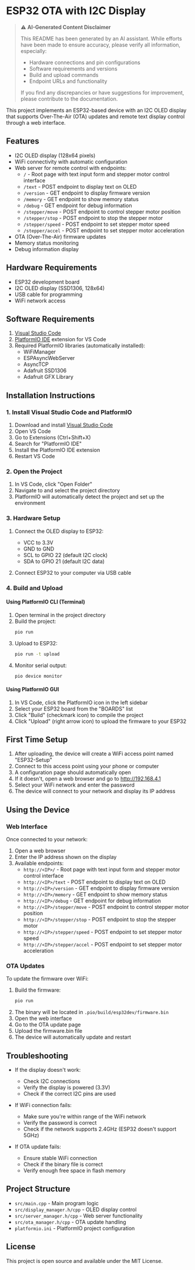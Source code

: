 # ESP32 OTA with I2C Display

> ⚠️ **AI-Generated Content Disclaimer**
> 
> This README has been generated by an AI assistant. While efforts have been made to ensure accuracy, please verify all information, especially:
> - Hardware connections and pin configurations
> - Software requirements and versions
> - Build and upload commands
> - Endpoint URLs and functionality
> 
> If you find any discrepancies or have suggestions for improvement, please contribute to the documentation.

This project implements an ESP32-based device with an I2C OLED display that supports Over-The-Air (OTA) updates and remote text display control through a web interface.

## Features

- I2C OLED display (128x64 pixels)
- WiFi connectivity with automatic configuration
- Web server for remote control with endpoints:
  - `/` - Root page with text input form and stepper motor control interface
  - `/text` - POST endpoint to display text on OLED
  - `/version` - GET endpoint to display firmware version
  - `/memory` - GET endpoint to show memory status
  - `/debug` - GET endpoint for debug information
  - `/stepper/move` - POST endpoint to control stepper motor position
  - `/stepper/stop` - POST endpoint to stop the stepper motor
  - `/stepper/speed` - POST endpoint to set stepper motor speed
  - `/stepper/accel` - POST endpoint to set stepper motor acceleration
- OTA (Over-The-Air) firmware updates
- Memory status monitoring
- Debug information display

## Hardware Requirements

- ESP32 development board
- I2C OLED display (SSD1306, 128x64)
- USB cable for programming
- WiFi network access

## Software Requirements

1. [Visual Studio Code](https://code.visualstudio.com/)
2. [PlatformIO IDE](https://platformio.org/) extension for VS Code
3. Required PlatformIO libraries (automatically installed):
   - WiFiManager
   - ESPAsyncWebServer
   - AsyncTCP
   - Adafruit SSD1306
   - Adafruit GFX Library

## Installation Instructions

### 1. Install Visual Studio Code and PlatformIO

1. Download and install [Visual Studio Code](https://code.visualstudio.com/)
2. Open VS Code
3. Go to Extensions (Ctrl+Shift+X)
4. Search for "PlatformIO IDE"
5. Install the PlatformIO IDE extension
6. Restart VS Code

### 2. Open the Project

1. In VS Code, click "Open Folder"
2. Navigate to and select the project directory
3. PlatformIO will automatically detect the project and set up the environment

### 3. Hardware Setup

1. Connect the OLED display to ESP32:
   - VCC to 3.3V
   - GND to GND
   - SCL to GPIO 22 (default I2C clock)
   - SDA to GPIO 21 (default I2C data)

2. Connect ESP32 to your computer via USB cable

### 4. Build and Upload

#### Using PlatformIO CLI (Terminal)

1. Open terminal in the project directory
2. Build the project:
   ```bash
   pio run
   ```
3. Upload to ESP32:
   ```bash
   pio run -t upload
   ```
4. Monitor serial output:
   ```bash
   pio device monitor
   ```

#### Using PlatformIO GUI

1. In VS Code, click the PlatformIO icon in the left sidebar
2. Select your ESP32 board from the "BOARDS" list
3. Click "Build" (checkmark icon) to compile the project
4. Click "Upload" (right arrow icon) to upload the firmware to your ESP32

## First Time Setup

1. After uploading, the device will create a WiFi access point named "ESP32-Setup"
2. Connect to this access point using your phone or computer
3. A configuration page should automatically open
4. If it doesn't, open a web browser and go to http://192.168.4.1
5. Select your WiFi network and enter the password
6. The device will connect to your network and display its IP address

## Using the Device

### Web Interface

Once connected to your network:
1. Open a web browser
2. Enter the IP address shown on the display
3. Available endpoints:
   - `http://<IP>/` - Root page with text input form and stepper motor control interface
   - `http://<IP>/text` - POST endpoint to display text on OLED
   - `http://<IP>/version` - GET endpoint to display firmware version
   - `http://<IP>/memory` - GET endpoint to show memory status
   - `http://<IP>/debug` - GET endpoint for debug information
   - `http://<IP>/stepper/move` - POST endpoint to control stepper motor position
   - `http://<IP>/stepper/stop` - POST endpoint to stop the stepper motor
   - `http://<IP>/stepper/speed` - POST endpoint to set stepper motor speed
   - `http://<IP>/stepper/accel` - POST endpoint to set stepper motor acceleration

### OTA Updates

To update the firmware over WiFi:
1. Build the firmware:
   ```bash
   pio run
   ```
2. The binary will be located in `.pio/build/esp32dev/firmware.bin`
3. Open the web interface
4. Go to the OTA update page
5. Upload the firmware.bin file
6. The device will automatically update and restart

## Troubleshooting

- If the display doesn't work:
  - Check I2C connections
  - Verify the display is powered (3.3V)
  - Check if the correct I2C pins are used

- If WiFi connection fails:
  - Make sure you're within range of the WiFi network
  - Verify the password is correct
  - Check if the network supports 2.4GHz (ESP32 doesn't support 5GHz)

- If OTA update fails:
  - Ensure stable WiFi connection
  - Check if the binary file is correct
  - Verify enough free space in flash memory

## Project Structure

- `src/main.cpp` - Main program logic
- `src/display_manager.h/cpp` - OLED display control
- `src/server_manager.h/cpp` - Web server functionality
- `src/ota_manager.h/cpp` - OTA update handling
- `platformio.ini` - PlatformIO project configuration

## License

This project is open source and available under the MIT License. 